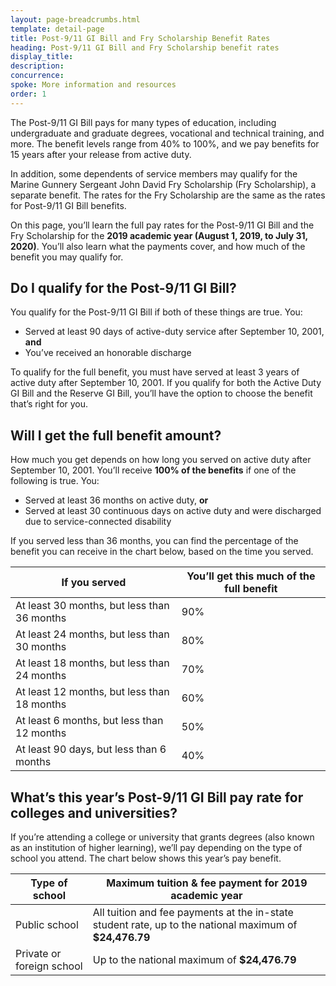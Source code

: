 ```yaml
---
layout: page-breadcrumbs.html
template: detail-page
title: Post-9/11 GI Bill and Fry Scholarship Benefit Rates
heading: Post-9/11 GI Bill and Fry Scholarship benefit rates
display_title:
description: 
concurrence: 
spoke: More information and resources
order: 1
---
```

<div class="va-introtext">
  
The Post-9/11 GI Bill pays for many types of education, including undergraduate and graduate degrees, vocational and 
technical training, and more. The benefit levels range from 40% to 100%, and we pay benefits for 15 years after your 
release from active duty.

In addition, some dependents of service members may qualify for the Marine Gunnery Sergeant John David Fry Scholarship (Fry
Scholarship), a separate benefit. The rates for the Fry Scholarship are the same as the rates for Post-9/11 GI Bill benefits.

On this page, you’ll learn the full pay rates for the Post-9/11 GI Bill and the Fry Scholarship for the **2019 academic year
(August 1, 2019, to July 31, 2020)**. You’ll also learn what the payments cover, and how much of the benefit you may qualify
for. 

## Do I qualify for the Post-9/11 GI Bill? 

You qualify for the Post-9/11 GI Bill if both of these things are true. You:
- Served at least 90 days of active-duty service after September 10, 2001, **and**
- You’ve received an honorable discharge

To qualify for the full benefit, you must have served at least 3 years of active duty after September 10, 2001. 
If you qualify for both the Active Duty GI Bill and the Reserve GI Bill, you’ll have the option to choose the benefit 
that’s right for you.

## Will I get the full benefit amount?

How much you get depends on how long you served on active duty after September 10, 2001. You’ll receive **100% of the benefits** if one of the following is true. You:

- Served at least 36 months on active duty, **or**
- Served at least 30 continuous days on active duty and were discharged due to service-connected disability

If you served less than 36 months, you can find the percentage of the benefit you can receive in the chart below, 
based on the time you served. 

| If you served | You’ll get this much of the full benefit | 
| --- | --- |
| At least 30 months, but less than 36 months | 90% | 
| At least 24 months, but less than 30 months | 80% | 
| At least 18 months, but less than 24 months | 70% | 
| At least 12 months, but less than 18 months | 60% |
| At least 6 months, but less than 12 months | 50% |
| At least 90 days, but less than 6 months | 40% |

## What’s this year’s Post-9/11 GI Bill pay rate for colleges and universities?

If you’re attending a college or university that grants degrees (also known as an institution of 
higher learning), we’ll pay depending on the type of school you attend. The chart below shows this year’s pay benefit.

| Type of school | Maximum tuition & fee payment for 2019 academic year |
| --- | --- |
|Public school | All tuition and fee payments at the in-state student rate, up to the national maximum of **$24,476.79** |
| Private or foreign school | Up to the national maximum of **$24,476.79** |
